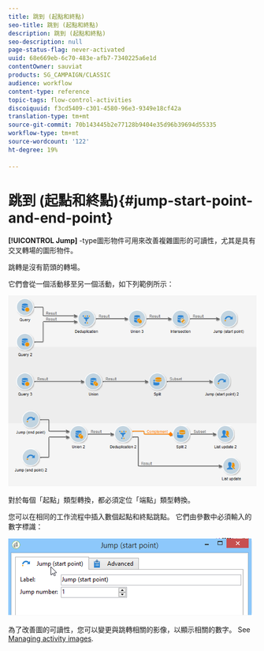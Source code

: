```yaml
---
title: 跳到 (起點和終點)
seo-title: 跳到 (起點和終點)
description: 跳到 (起點和終點)
seo-description: null
page-status-flag: never-activated
uuid: 68e669eb-6c70-483e-afb7-7340225a6e1d
contentOwner: sauviat
products: SG_CAMPAIGN/CLASSIC
audience: workflow
content-type: reference
topic-tags: flow-control-activities
discoiquuid: f3cd5409-c301-4580-96e3-9349e18cf42a
translation-type: tm+mt
source-git-commit: 70b143445b2e77128b9404e35d96b39694d55335
workflow-type: tm+mt
source-wordcount: '122'
ht-degree: 19%

---
```



# 跳到 (起點和終點){#jump-start-point-and-end-point}

**[!UICONTROL Jump]** -type圖形物件可用來改善複雜圖形的可讀性，尤其是具有交叉轉場的圖形物件。

跳轉是沒有箭頭的轉場。

它們會從一個活動移至另一個活動，如下列範例所示：

![](assets/s_user_segmentation_jump_sample.png)

對於每個「起點」類型轉換，都必須定位「端點」類型轉換。

您可以在相同的工作流程中插入數個起點和終點跳點。 它們由參數中必須輸入的數字標識：

![](assets/s_user_segmentation_jump_in.png)

為了改善圖的可讀性，您可以變更與跳轉相關的影像，以顯示相關的數字。 See [Managing activity images](../../workflow/using/managing-activity-images.md).
